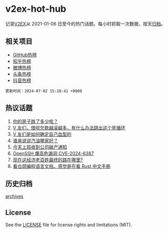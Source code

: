 # v2ex-hot-hub

 记录[V2EX](https://www.v2ex.com/)从 2021-01-06 日至今的热门话题。每小时抓取一次数据，按天[归档](archives)。
 
 ## 相关项目

- [GitHub热榜](https://github.com/lonnyzhang423/github-hot-hub)
- [知乎热榜](https://github.com/lonnyzhang423/zhihu-hot-hub)
- [微博热榜](https://github.com/lonnyzhang423/weibo-hot-hub)
- [头条热榜](https://github.com/lonnyzhang423/toutiao-hot-hub)
- [抖音热榜](https://github.com/lonnyzhang423/douyin-hot-hub)


 `更新时间：2024-07-02 15:10:41 +0800`

## 热议话题

1. [你的房子跌了多少啦？](https://www.v2ex.com/t/1054110)
1. [V 友们，借呗欠款越滚越多，有什么办法跳出这个死循环](https://www.v2ex.com/t/1054134)
1. [V 友们是如何确定自己血型的](https://www.v2ex.com/t/1053957)
1. [谁来说说汽油哪家好？](https://www.v2ex.com/t/1054108)
1. [今天上班收到公司破产通知](https://www.v2ex.com/t/1054090)
1. [OpenSSH 爆高危漏洞 CVE-2024-6387](https://www.v2ex.com/t/1054091)
1. [现在这经济老百姓最终的路在哪里?](https://www.v2ex.com/t/1054212)
1. [看仓颉编程语言文档，感觉是在看 Rust 中文手册](https://www.v2ex.com/t/1054138)

## 历史归档

[archives](archives)

## License

See the [LICENSE](LICENSE) file for license rights and limitations (MIT).
